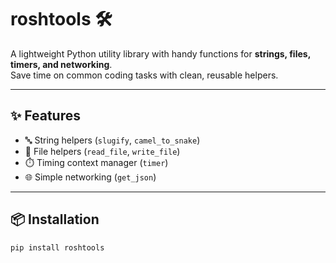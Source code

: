 # roshtools 🛠️

A lightweight Python utility library with handy functions for **strings, files, timers, and networking**.  
Save time on common coding tasks with clean, reusable helpers.  

---

## ✨ Features
- 🔤 String helpers (`slugify`, `camel_to_snake`)
- 📂 File helpers (`read_file`, `write_file`)
- ⏱️ Timing context manager (`timer`)
- 🌐 Simple networking (`get_json`)

---

## 📦 Installation
```bash
pip install roshtools
